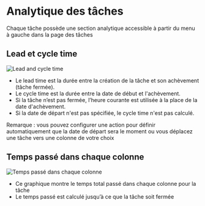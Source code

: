 Analytique des tâches
===================

Chaque tâche possède une section analytique accessible à partir du menu à gauche dans la page des tâches

Lead et cycle time
-------------------

![Lead and cycle time](http://kanboard.net/screenshots/documentation/task-lead-cycle-time.png)

- Le lead time est la durée entre la création de la tâche et son achèvement (tâche fermée).
- Le cycle time est la durée entre la date de début et l'achèvement.
- Si la tâche n’est pas fermée, l’heure courante est utilisée à la place de la date d'achèvement.
- Si la date de départ n\'est pas spécifiée, le cycle time n'est pas calculé.

Remarque : vous pouvez configurer une action pour définir automatiquement que la date de départ sera le moment ou vous déplacez une tâche vers une colonne de votre choix

Temps passé dans chaque colonne
---------------------------

![Temps passé dans chaque colonne](http://kanboard.net/screenshots/documentation/time-into-each-column.png)

- Ce graphique montre le temps total passé dans chaque colonne pour la tâche
- Le temps passé est calculé jusqu’à ce que la tâche soit fermée

